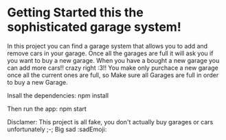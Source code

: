# Getting Started this the sophisticated garage system!
In this project you can find a garage system that allows you to add and remove cars in your garage.
Once all the garages are full it will ask you if you want to buy a new garage.
When you have a bought a new garage you can add more cars!! crazy right :3!!
You make only purchace a new garage once all the current ones are full, so Make sure all Garages are full in order to buy a new Garage.

Insall the dependencies:
npm install

Then run the app:
npm start

Disclamer: This project is all fake, you don't actually buy garages or cars unfortunately ;-; Big sad :sadEmoji: